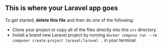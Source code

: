 ## This is where your Laravel app goes

To get started, **delete this file** and then do one of the following:

- Clone your project or copy all of the files directly into this `src` directory.
- Install a brand new Laravel project by running `docker compose run --rm composer create-project laravel/laravel .` in your terminal.

